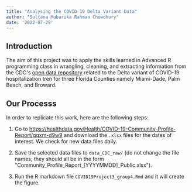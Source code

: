 ```yaml
---
title: "Analysing the COVID-19 Delta Variant Data"
author: "Sultana Mubarika Rahman Chowdhury"
date: '2022-07-29'
---
```

  

## Introduction
The aim of this project was to apply the skills learned in Advanced R programming class in wrangling, cleaning, and extracting information from the CDC's [open data repository](https://healthdata.gov/Health/COVID-19-Community-Profile-Report/gqxm-d9w9) related to the Delta variant of COVID-19 hospitalization tren for three Florida Counties namely Miami-Dade, Palm Beach, and  Broward.


## Our Processs
In order to replicate this work, here are the following steps:

1. Go to <https://healthdata.gov/Health/COVID-19-Community-Profile-Report/gqxm-d9w9> and download the `.xlsx` files for the dates of interest. We check for new data files daily. 

2. Save the selected data files to `data_CDC_raw/` (do not change the file names; they should all be in the form "Community_Profile_Report_[YYYYMMDD]_Public.xlsx").

3. Run the R markdown file `COVID19Project3_group4.Rmd` and it will create the figure. 

